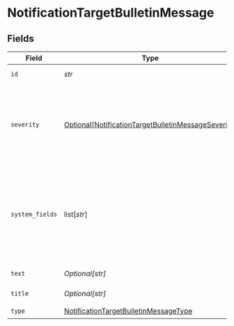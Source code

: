 # NotificationTargetBulletinMessage


## Fields

| Field                                                                                                                   | Type                                                                                                                    | Required                                                                                                                | Description                                                                                                             |
| ----------------------------------------------------------------------------------------------------------------------- | ----------------------------------------------------------------------------------------------------------------------- | ----------------------------------------------------------------------------------------------------------------------- | ----------------------------------------------------------------------------------------------------------------------- |
| `id`                                                                                                                    | *str*                                                                                                                   | :heavy_check_mark:                                                                                                      | Unique ID for this output                                                                                               |
| `severity`                                                                                                              | [Optional[NotificationTargetBulletinMessageSeverity]](../../models/shared/notificationtargetbulletinmessageseverity.md) | :heavy_minus_sign:                                                                                                      | Default value for message severity, will be overwritten by value of __severity if set. Defaults to warn.                |
| `system_fields`                                                                                                         | list[*str*]                                                                                                             | :heavy_minus_sign:                                                                                                      | Set of fields to automatically add to events using this output. E.g.: cribl_pipe, c*. Wildcards supported.              |
| `text`                                                                                                                  | *Optional[str]*                                                                                                         | :heavy_minus_sign:                                                                                                      | Text of the message                                                                                                     |
| `title`                                                                                                                 | *Optional[str]*                                                                                                         | :heavy_minus_sign:                                                                                                      | Title of the message                                                                                                    |
| `type`                                                                                                                  | [NotificationTargetBulletinMessageType](../../models/shared/notificationtargetbulletinmessagetype.md)                   | :heavy_check_mark:                                                                                                      | N/A                                                                                                                     |